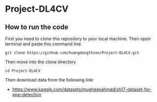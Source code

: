# Project-DL4CV
## How to run the code
First you need to clone this repository to your local machine. Then open terminal and paste this command line
```
git clone https://github.com/hoangdangthien/Project-DL4CV.git
```
Then move into the clone directory
```
cd Project-DL4CV
```
Then download data from the following link:
- https://www.kaggle.com/datasets/mugheesahmad/sh17-dataset-for-ppe-detection
